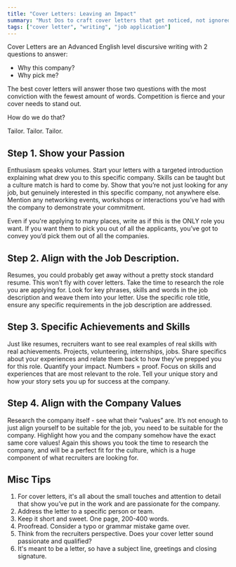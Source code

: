 ```yaml
---
title: "Cover Letters: Leaving an Impact"
summary: "Must Dos to craft cover letters that get noticed, not ignored."
tags: ["cover letter", "writing", "job application"]
---
```

Cover Letters are an Advanced English level discursive writing with 2 questions to answer:



* Why this company?
* Why pick me?

The best cover letters will answer those two questions with the most conviction with the fewest amount of words. Competition is fierce and your cover needs to stand out. 

How do we do that?

Tailor. Tailor. Tailor. 


## Step 1. Show your Passion

Enthusiasm speaks volumes. Start your letters with a targeted introduction explaining what drew you to this specific company. Skills can be taught but a culture match is hard to come by. Show that you’re not just looking for any job, but genuinely interested in this specific company, not anywhere else. Mention any networking events, workshops or interactions you’ve had with the company to demonstrate your commitment. 

Even if you're applying to many places, write as if this is the ONLY role you want. If you want them to pick you out of all the applicants, you’ve got to convey you’d pick them out of all the companies. 


## Step 2. Align with the Job Description.

Resumes, you could probably get away without a pretty stock standard resume. This won’t fly with cover letters. Take the time to research the role you are applying for. Look for key phrases, skills and words in the job description and weave them into your letter. Use the specific role title, ensure any specific requirements in the job description are addressed. 


## Step 3. Specific Achievements and Skills

Just like resumes, recruiters want to see real examples of real skills with real achievements. Projects, volunteering, internships, jobs. Share specifics about your experiences and relate them back to how they’ve prepped you for this role. Quantify your impact. Numbers = proof. Focus on skills and experiences that are most relevant to the role. Tell your unique story and how your story sets you up for success at the company. 


## Step 4. Align with the Company Values

Research the company itself - see what their “values” are. It’s not enough to just align yourself to be suitable for the job, you need to be suitable for the company. Highlight how you and the company somehow have the exact same core values! Again this shows you took the time to research the company, and will be a perfect fit for the culture, which is a huge component of what recruiters are looking for. 


## Misc Tips



1. For cover letters, it's all about the small touches and attention to detail that show you’ve put in the work and are passionate for the company.
2. Address the letter to a specific person or team. 
3. Keep it short and sweet. One page, 200-400 words. 
4. Proofread. Consider a typo or grammar mistake game over. 
5. Think from the recruiters perspective. Does your cover letter sound passionate and qualified?
6. It's meant to be a letter, so have a subject line, greetings and closing signature. 
